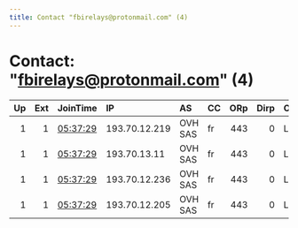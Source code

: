 ```yaml
---
title: Contact "fbirelays@protonmail.com" (4)
---
```


# Contact: "fbirelays@protonmail.com" (4)

|   Up |   Ext | JoinTime                                                                                            | IP            | AS      | CC   |   ORp |   Dirp | OS    | Version   | Nickname   |   eFamMembers |
|-----:|------:|:----------------------------------------------------------------------------------------------------|:--------------|:--------|:-----|------:|-------:|:------|:----------|:-----------|--------------:|
|    1 |     1 | [05:37:29](https://metrics.torproject.org/rs.html#details/060595712ABB1E34DBD2061E6C13AC0062BE30DE) | 193.70.12.219 | OVH SAS | fr   |   443 |      0 | Linux | 0.4.2.7   | FBI        |            12 |
|    1 |     1 | [05:37:29](https://metrics.torproject.org/rs.html#details/072D3A604ABA07D29C4A4F4BE6D6869C8DDBFE66) | 193.70.13.11  | OVH SAS | fr   |   443 |      0 | Linux | 0.4.2.7   | FBI        |            12 |
|    1 |     1 | [05:37:29](https://metrics.torproject.org/rs.html#details/A0D57C5743B00B4F5A8177A31B83CC4C906100F2) | 193.70.12.236 | OVH SAS | fr   |   443 |      0 | Linux | 0.4.2.7   | FBI        |            12 |
|    1 |     1 | [05:37:29](https://metrics.torproject.org/rs.html#details/D67941BD3D32DD2963E4337E83CECA7A3504D4A1) | 193.70.12.205 | OVH SAS | fr   |   443 |      0 | Linux | 0.4.2.7   | FBI        |            12 |
